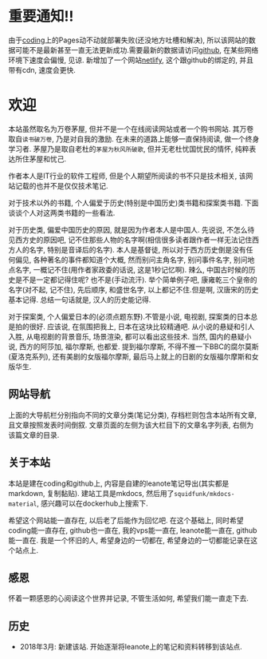 # 重要通知!!

由于[coding](http://wertherzhang.coding.me/)上的Pages动不动就部署失败(还没地方吐槽和解决), 所以该网站的数据可能不是最新甚至一直无法更新成功.需要最新的数据请访问[github](https://pengzhangdev.github.io), 在某些网络环境下速度会偏慢, 见谅. 新增加了一个网站[netlify](https://pengzhang.netlify.com/), 这个跟github的绑定的, 并且带有cdn, 速度会更快.

# 欢迎

本站虽然取名为万卷茅屋, 但并不是一个在线阅读网站或者一个购书网站. 其万卷取自`读书破万卷`, 乃是对自我的激励.
在未来的道路上能够一直保持阅读, 做一个终身学习者. 茅屋乃是取自老杜的`茅屋为秋风所破歌`, 但并无老杜忧国忧民的情怀, 纯粹表达所住茅屋和忧己.

作者本人是IT行业的软件工程师, 但是个人期望所阅读的书不只是技术相关, 该网站记载的也并不是仅仅技术笔记.

对于技术以外的书籍, 个人偏爱于历史(特别是中国历史)类书籍和探案类书籍. 下面谈谈个人对这两类书籍的一些看法.

对于历史类, 偏爱中国历史的原因, 就是因为作者本人是中国人. 先说说, 不怎么待见西方史的原因吧, 记不住那些人物的名字啊(相信很多读者跟作者一样无法记住西方人的名字, 特别是音译后的名字). 本人是基督徒, 所以对于西方历史倒是没有任何偏见, 各种著名的事件都知道个大概, 然而别问主角名字, 别问事件名字, 别问地点名字, 一概记不住(用作者家政委的话说, 这是1秒记忆啊). 辣么, 中国古时候的历史是不是一定都记得住呢?
也不是(手动流汗). 举个简单例子吧, 康雍乾三个皇帝的名字(对不起, 记不住), 先后顺序, 和盛世名字, 以上都记不住.但是啊, 汉唐宋的历史基本记得. 总结一句话就是, 汉人的历史能记得.

对于探案类, 个人偏爱日本的(必须点题东野).不管是小说, 电视剧, 探案类的日本总是拍的很好. 应该说, 在氛围把我上, 日本在这块比较精通吧. 从小说的悬疑和引人入胜, 从电视剧的背景音乐, 场景渲染, 都可以看出这些技术. 当然, 国内的悬疑小说, 西方的阿莎加, 福尔摩斯, 也都爱. 提到福尔摩斯, 不得不推一下BBC的腐尔莫斯(夏洛克系列), 还有美剧的女版福尔摩斯, 最后马上就上的日剧的女版福尔摩斯和女版华生.


## 网站导航

上面的大导航栏分别指向不同的文章分类(笔记分类), 存档栏则包含本站所有文章, 且文章按照发表时间倒叙.
文章页面的左侧为该大栏目下的文章名字列表, 右侧为该篇文章的目录.

## 关于本站

本站是建在coding和github上, 内容是自建的leanote笔记导出(其实都是markdown, 复制黏贴). 建站工具是mkdocs, 然后用了`squidfunk/mkdocs-material`, 感兴趣可以在dockerhub上搜索下.

希望这个网站能一直存在, 以后老了后能作为回忆吧. 在这个基础上, 同时希望coding能一直存在, github也一直在, 我的vps能一直在, leanote能一直在, github能一直在. 我是一个怀旧的人, 希望身边的一切都在, 希望身边的一切都能记录在这个站点上.

## 感恩

怀着一颗感恩的心阅读这个世界并记录, 不管生活如何, 希望我们能一直走下去.

## 历史

* 2018年3月: 新建该站. 开始逐渐将leanote上的笔记和资料转移到该站点.

